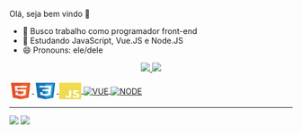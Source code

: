  Olá, seja bem vindo 👋

- 🔭 Busco trabalho como programador front-end
- 🌱 Estudando JavaScript, Vue.JS e Node.JS
- 😄 Pronouns: ele/dele 

<div align="center">
  <a href="https://github.com/iversonferreiras">
  <img height="170em" src="https://github-readme-stats.vercel.app/api?username=iversonferreiras&show_icons=true&theme=dracula&include_all_commits=true&count_private=true"/>
  <img height="170em" src="https://github-readme-stats.vercel.app/api/top-langs/?username=iversonferreiras&layout=compact&langs_count=7&theme=dracula"/>
</div>
  
  <div style="display: inline_block"><br>
    <img align="center" alt="HTML" height="30" width="40" src="https://raw.githubusercontent.com/devicons/devicon/master/icons/html5/html5-original.svg">
    <img align="center" alt="CSS" height="30" width="40" src="https://raw.githubusercontent.com/devicons/devicon/master/icons/css3/css3-original.svg">
    <img align="center" alt="JS" height="30" width="40" src="https://raw.githubusercontent.com/devicons/devicon/master/icons/javascript/javascript-plain.svg">
    <img align="center" alt="VUE" height="30" width="40" src="https://cdn.jsdelivr.net/gh/devicons/devicon/icons/vuejs/vuejs-original.svg">
    <img align="center" alt="NODE" height="30" width="40" src="https://cdn.jsdelivr.net/gh/devicons/devicon/icons/nodejs/nodejs-original.svg" />    
     <!--<img align="right" alt="iverson-gif" height="150" style="border-radius:50px;"    src="https://discord.com/channels/931218201017212998/931601631542407270/931601730041413682">-->
  </div>
  
  <hr>
  
  <div>
    <a href="mailto:diasiverson7@gmail.com"><img src="https://img.shields.io/badge/Gmail-D14836?style=for-the-badge&logo=gmail&logoColor=white"></a>
    <a href="https://www.linkedin.com/in/iversonferreiras/"><img src="https://img.shields.io/badge/LinkedIn-0077B5?style=for-the-badge&logo=linkedin&logoColor=white"></a>
  </div>
